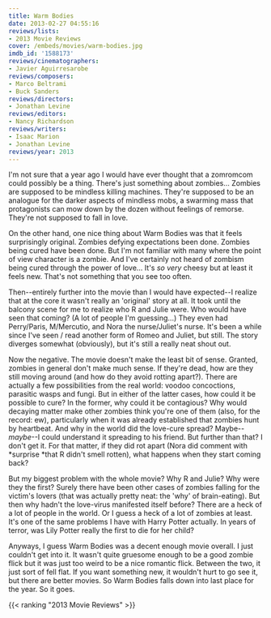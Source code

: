 ```yaml
---
title: Warm Bodies
date: 2013-02-27 04:55:16
reviews/lists:
- 2013 Movie Reviews
cover: /embeds/movies/warm-bodies.jpg
imdb_id: '1588173'
reviews/cinematographers:
- Javier Aguirresarobe
reviews/composers:
- Marco Beltrami
- Buck Sanders
reviews/directors:
- Jonathan Levine
reviews/editors:
- Nancy Richardson
reviews/writers:
- Isaac Marion
- Jonathan Levine
reviews/year: 2013
---
```

I'm not sure that a year ago I would have ever thought that a zomromcom could possibly be a thing. There's just something about zombies... Zombies are supposed to be mindless killing machines. They're supposed to be an analogue for the darker aspects of mindless mobs, a swarming mass that protagonists can mow down by the dozen without feelings of remorse. They're not supposed to fall in love.

<!--more-->

On the other hand, one nice thing about Warm Bodies was that it feels surprisingly original. Zombies defying expectations been done. Zombies being cured have been done. But I'm not familiar with many where the point of view character is a zombie. And I've certainly not heard of zombism being cured through the power of love... It's *so very* cheesy but at least it feels new. That's not something that you see too often.

Then--entirely further into the movie than I would have expected--I realize that at the core it wasn't really an 'original' story at all. It took until the balcony scene for me to realize who R and Julie were. Who would have seen that coming? (A lot of people I'm guessing...) They even had Perry/Paris, M/Mercutio, and Nora the nurse/Juliet's nurse. It's been a while since I've seen / read another form of Romeo and Juliet, but still. The story diverges somewhat (obviously), but it's still a really neat shout out.

Now the negative. The movie doesn't make the least bit of sense. Granted, zombies in general don't make much sense. If they're dead, how are they still moving around (and how do they avoid rotting apart?). There are actually a few possibilities from the real world: voodoo concoctions, parasitic wasps and fungi. But in either of the latter cases, how could it be possible to cure? In the former, why could it be contagious? Why would decaying matter make other zombies think you're one of them (also, for the record: ew), particularly when it was already established that zombies hunt by heartbeat. And why in the world did the love-cure spread? Maybe--*maybe*--I could understand it spreading to his friend. But further than that? I don't get it. For that matter, if they did rot apart (Nora did comment with *surprise *that R didn't smell rotten), what happens when they start coming back?

But my biggest problem with the whole movie? Why R and Julie? Why were they the first? Surely there have been other cases of zombies falling for the victim's lovers (that was actually pretty neat: the 'why' of brain-eating). But then why hadn't the love-virus manifested itself before? There are a heck of a lot of people in the world. Or I guess a heck of a lot of zombies at least. It's one of the same problems I have with Harry Potter actually. In years of terror, was Lily Potter really the first to die for her child?

Anyways, I guess Warm Bodies was a decent enough movie overall. I just couldn't get into it. It wasn't quite gruesome enough to be a good zombie flick but it was just too weird to be a nice romantic flick. Between the two, it just sort of fell flat. If you want something new, it wouldn't hurt to go see it, but there are better movies. So Warm Bodies falls down into last place for the year. So it goes.

{{< ranking "2013 Movie Reviews" >}}